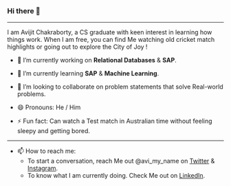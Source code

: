 ### Hi there 👋

---------

<!--
**TravellerOnCode/TravellerOnCode** is a ✨ _special_ ✨ repository because its `README.md` (this file) appears on your GitHub profile.
-->
I am Avijit Chakraborty, a CS graduate with keen interest in learning how things work. 
When I am free, you can find Me watching old cricket match highlights or going out to explore the City of Joy !

- 🔭 I’m currently working on **Relational Databases** & **SAP**.

- 🌱 I’m currently learning **SAP** & **Machine Learning**.

- 👯 I’m looking to collaborate on problem statements that solve Real-world problems.

- 😄 Pronouns: He / Him

- ⚡ Fun fact: Can watch a Test match in Australian time without feeling sleepy and getting bored. 

--------------

- 📫 How to reach me: 
  -  To start a conversation, reach Me out @avi_my_name on [Twitter](https://twitter.com/avi_my_name) & [Instagram](https://instagram.com/avi_my_name).
  -  To know what I am currently doing. Check Me out on [LinkedIn](https://www.linkedin.com/in/avijit-chakraborty/).

<!-- - 🤔 I’m looking for help with ... -->

